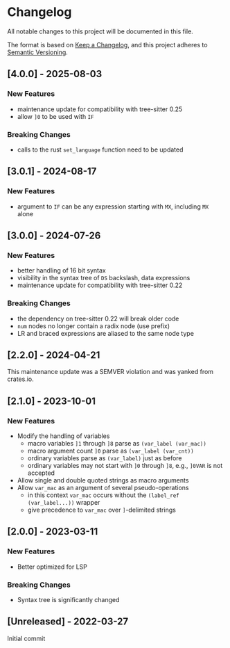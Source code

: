 # Changelog

All notable changes to this project will be documented in this file.

The format is based on [Keep a Changelog](https://keepachangelog.com/en/1.1.0/), and this project adheres to [Semantic Versioning](https://semver.org/spec/v2.0.0.html).

## [4.0.0] - 2025-08-03

### New Features

* maintenance update for compatibility with tree-sitter 0.25
* allow `]0` to be used with `IF`

### Breaking Changes

* calls to the rust `set_language` function need to be updated

## [3.0.1] - 2024-08-17

### New Features

* argument to `IF` can be any expression starting with `MX`, including `MX` alone

## [3.0.0] - 2024-07-26

### New Features

* better handling of 16 bit syntax
* visibility in the syntax tree of `DS` backslash, data expressions
* maintenance update for compatibility with tree-sitter 0.22

### Breaking Changes

* the dependency on tree-sitter 0.22 will break older code
* `num` nodes no longer contain a radix node (use prefix)
* LR and braced expressions are aliased to the same node type

## [2.2.0] - 2024-04-21

This maintenance update was a SEMVER violation and was yanked from crates.io.

## [2.1.0] - 2023-10-01

### New Features

* Modify the handling of variables
    - macro variables `]1` through `]8` parse as `(var_label (var_mac))`
    - macro argument count `]0` parse as `(var_label (var_cnt))`
    - ordinary variables parse as `(var_label)` just as before
    - ordinary variables may not start with `]0` through `]8`, e.g., `]0VAR` is not accepted
* Allow single and double quoted strings as macro arguments
* Allow `var_mac` as an argument of several pseudo-operations
    - in this context `var_mac` occurs without the `(label_ref (var_label...))` wrapper
    - give precedence to `var_mac` over `]`-delimited strings

## [2.0.0] - 2023-03-11

### New Features

* Better optimized for LSP

### Breaking Changes

* Syntax tree is significantly changed

## [Unreleased] - 2022-03-27

Initial commit